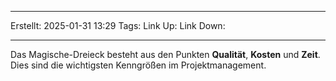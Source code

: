 
--- 
Erstellt: 2025-01-31    13:29 
Tags: 
Link Up: 
Link Down:

--- 
Das Magische-Dreieck besteht aus den Punkten **Qualität**, **Kosten** und **Zeit**. Dies sind die wichtigsten Kenngrößen im Projektmanagement.
